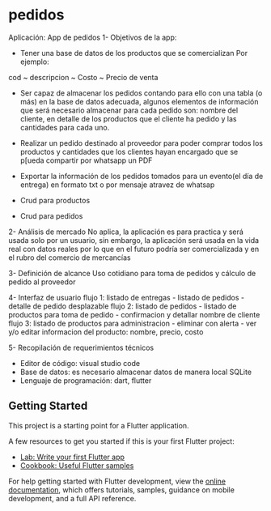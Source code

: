 # pedidos

Aplicación: App de pedidos 
1-	Objetivos de la app: 
-	Tener una base de datos de los productos que se comercializan 
Por ejemplo: 

cod	~ descripcion ~	Costo ~	Precio de venta 
			

-	Ser capaz de almacenar los pedidos contando para ello con una tabla (o más) en la base de datos adecuada, algunos elementos de información que será necesario almacenar para cada pedido son: nombre del cliente, en detalle de los productos que el cliente ha pedido y las cantidades para cada uno. 

-	Realizar un pedido destinado al proveedor para poder comprar todos los productos y cantidades que los clientes hayan encargado que se p[ueda compartir por whatsapp un PDF

-	Exportar la información de los pedidos tomados para un evento(el día de entrega) en formato txt o por mensaje atravez de whatsap 

-	Crud para productos 

-	Crud para pedidos 

2-	Análisis de mercado 
No aplica, la aplicación es para practica y será usada solo por un usuario, sin embargo, la aplicación será usada en la vida real con datos reales por lo que en el futuro podría ser comercializada y en el rubro del comercio de mercancías

3-	Definición de alcance 
Uso cotidiano para toma de pedidos y cálculo de pedido al proveedor 

4-	Interfaz de usuario 
 flujo 1:  listado de entregas - listado de pedidos - detalle de pedido desplazable 
 flujo 2: listado de pedidos - listado de productos para toma de pedido - confirmacion y detallar nombre de cliente
 flujo 3: listado de productos para administracion - eliminar con alerta - ver y/o editar informacion del producto: nombre, precio, costo
   


5-	Recopilación de requerimientos técnicos 
-	Editor de código: visual studio code 
-	Base de datos: es necesario almacenar datos de manera local SQLite
-	Lenguaje de programación: dart, flutter



## Getting Started

This project is a starting point for a Flutter application.

A few resources to get you started if this is your first Flutter project:

- [Lab: Write your first Flutter app](https://docs.flutter.dev/get-started/codelab)
- [Cookbook: Useful Flutter samples](https://docs.flutter.dev/cookbook)

For help getting started with Flutter development, view the
[online documentation](https://docs.flutter.dev/), which offers tutorials,
samples, guidance on mobile development, and a full API reference.
